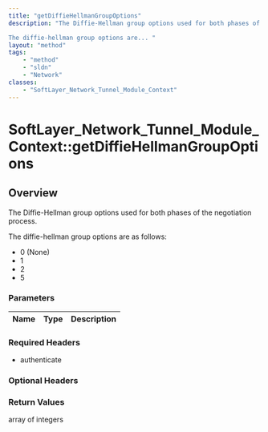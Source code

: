 ```yaml
---
title: "getDiffieHellmanGroupOptions"
description: "The Diffie-Hellman group options used for both phases of the negotiation process. 

The diffie-hellman group options are... "
layout: "method"
tags:
    - "method"
    - "sldn"
    - "Network"
classes:
    - "SoftLayer_Network_Tunnel_Module_Context"
---
```

# SoftLayer_Network_Tunnel_Module_Context::getDiffieHellmanGroupOptions
## Overview 
The Diffie-Hellman group options used for both phases of the negotiation process. 

The diffie-hellman group options are as follows: 
* 0 (None)
* 1
* 2
* 5

### Parameters 
|Name | Type | Description |
| --- | --- | --- |


### Required Headers
* authenticate

### Optional Headers

### Return Values
array of integers
